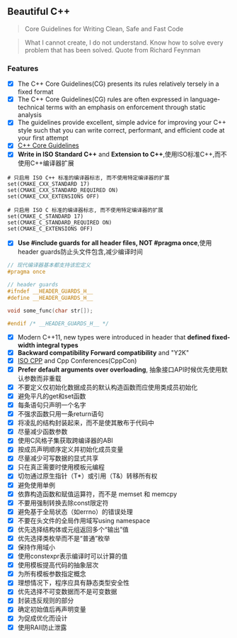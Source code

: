 ## Beautiful C++ 

> Core Guidelines for Writing Clean, Safe and Fast Code

> What I cannot create, I do not understand. Know how to solve every problem that has been solved. Quote from Richard Feynman


### **Features**
- [x] The C++ Core Guidelines(CG) presents its rules relatively tersely in a fixed format
- [x] The C++ Core Guidelines(CG) rules are often expressed in language-technical terms with an emphasis on enforcement through static analysis
- [x] The guidelines provide excellent, simple advice for improving your C++ style such that you can write correct, performant, and efficient code at your first attempt
- [x] [C++ Core Guidelines](https://isocpp.github.io/CppCoreGuidelines/CppCoreGuidelines)
- [x] **Write in ISO Standard C++** and **Extension to C++**,使用ISO标准C++,而不使用C++编译器扩展

```shell
# 只启用 ISO C++ 标准的编译器标志, 而不使用特定编译器的扩展
set(CMAKE_CXX_STANDARD 17)
set(CMAKE_CXX_STANDARD_REQUIRED ON)
set(CMAKE_CXX_EXTENSIONS OFF)

# 只启用 ISO C 标准的编译器标志, 而不使用特定编译器的扩展
set(CMAKE_C_STANDARD 17)
set(CMAKE_C_STANDARD_REQUIRED ON)
set(CMAKE_C_EXTENSIONS OFF)
```

- [x] **Use #include guards for all header files, NOT #pragma once**,使用header guards防止头文件包含,减少编译时间

```C++
// 现代编译器基本都支持该宏定义
#pragma once

// header guards
#ifndef __HEADER_GUARDS_H__
#define __HEADER_GUARDS_H__

void some_func(char str[]);

#endif /* __HEADER_GUARDS_H__ */

```

- [x] Modern C++11, new types were introduced in header <cstdint> that **defined fixed-width integral types**
- [x] **Backward compatibility Forward compatibility** and "Y2K"
- [x] [ISO CPP](https://isocpp.org/) and Cpp Conferences(CppCon)
- [x] **Prefer default arguments over overloading**, 抽象接口API时候优先使用默认参数而非重载
- [x] 不要定义仅初始化数据成员的默认构造函数而应使用类成员初始化
- [x] 避免平凡的get和set函数
- [x] 每条语句只声明一个名字
- [x] 不强求函数只用一条return语句
- [x] 将凌乱的结构封装起来，而不是使其散布于代码中
- [x] 尽量减少函数参数
- [x] 使用C风格子集获取跨编译器的ABI
- [x] 按成员声明顺序定义并初始化成员变量
- [x] 尽量减少可写数据的显式共享
- [x] 只在真正需要时使用模板元编程
- [x] 切勿通过原生指针（T*）或引用（T&）转移所有权
- [x] 避免使用单例
- [x] 依靠构造函数和赋值运算符，而不是 memset 和 memcpy
- [x] 不要用强制转换去除const限定符
- [x] 避免基于全局状态（如errno）的错误处理
- [x] 不要在头文件的全局作用域写using namespace
- [x] 优先选择结构体或元组返回多个“输出”值
- [x] 优先选择类枚举而不是“普通”枚举
- [x] 保持作用域小
- [x] 使用constexpr表示编译时可以计算的值
- [x] 使用模板提高代码的抽象层次
- [x] 为所有模板参数指定概念
- [x] 理想情况下，程序应具有静态类型安全性
- [x] 优先选择不可变数据而不是可变数据
- [x] 封装违反规则的部分
- [x] 确定初始值后再声明变量
- [x] 为促成优化而设计
- [x] 使用RAII防止泄露

